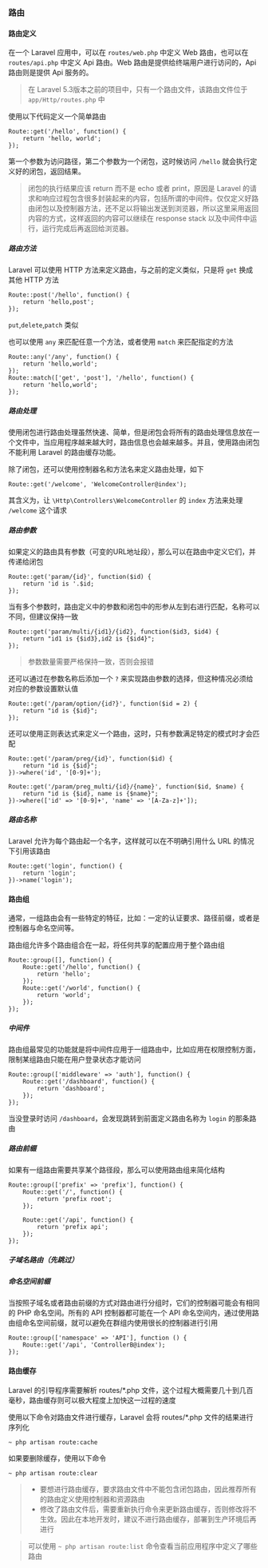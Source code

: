 ### 路由

#### 路由定义

在一个 Laravel 应用中，可以在 `routes/web.php` 中定义 Web 路由，也可以在 `routes/api.php` 中定义 Api 路由。Web 路由是提供给终端用户进行访问的，Api 路由则是提供 Api 服务的。

> 在 Laravel 5.3版本之前的项目中，只有一个路由文件，该路由文件位于 `app/Http/routes.php` 中

使用以下代码定义一个简单路由

````
Route::get('/hello', function() {
    return 'hello, world';
});
````

第一个参数为访问路径，第二个参数为一个闭包，这时候访问 `/hello` 就会执行定义好的闭包，返回结果。

> 闭包的执行结果应该 return 而不是 echo 或者 print，原因是 Laravel 的请求和响应过程包含很多封装起来的内容，包括所谓的中间件。仅仅定义好路由闭包以及控制器方法，还不足以将输出发送到浏览器，所以这里采用返回内容的方式，这样返回的内容可以继续在 response stack 以及中间件中运行，运行完成后再返回给浏览器。

##### 路由方法

Laravel 可以使用 HTTP 方法来定义路由，与之前的定义类似，只是将 `get` 换成其他 HTTP 方法

````
Route::post('/hello', function() {
    return 'hello,post';
});
````

`put`,`delete`,`patch` 类似

也可以使用 `any` 来匹配任意一个方法，或者使用 `match` 来匹配指定的方法

````
Route::any('/any', function() {
    return 'hello,world';
});
Route::match(['get', 'post'], '/hello', function() {
    return 'hello,world';
});
````

##### 路由处理

使用闭包进行路由处理虽然快速、简单，但是闭包会将所有的路由处理信息放在一个文件中，当应用程序越来越大时，路由信息也会越来越多。并且，使用路由闭包不能利用 Laravel 的路由缓存功能。

除了闭包，还可以使用控制器名和方法名来定义路由处理，如下

````
Route::get('/welcome', 'WelcomeController@index');
````

其含义为，让 `\Http\Controllers\WelcomeController` 的 `index` 方法来处理 `/welcome` 这个请求

##### 路由参数

如果定义的路由具有参数（可变的URL地址段），那么可以在路由中定义它们，并传递给闭包

````
Route::get('param/{id}', function($id) {
    return 'id is '.$id;
});
````

当有多个参数时，路由定义中的参数和闭包中的形参从左到右进行匹配，名称可以不同，但建议保持一致

````
Route::get('param/multi/{id1}/{id2}, function($id3, $id4) {
    return "id1 is {$id3},id2 is {$id4}";
});
````
> 参数数量需要严格保持一致，否则会报错

还可以通过在参数名称后添加一个 `?` 来实现路由参数的选择，但这种情况必须给对应的参数设置默认值

````
Route::get('/param/option/{id?}', function($id = 2) {
    return "id is {$id}";
});
````

还可以使用正则表达式来定义一个路由，这时，只有参数满足特定的模式时才会匹配

````
Route::get('/param/preg/{id}', function($id) {
    return "id is {$id}";
})->where('id', '[0-9]+');

Route::get('/param/preg_multi/{id}/{name}', function($id, $name) {
    return "id is {$id}, name is {$name}";
})->where(['id' => '[0-9]+', 'name' => '[A-Za-z]+']);
````

##### 路由名称

Laravel 允许为每个路由起一个名字，这样就可以在不明确引用什么 URL 的情况下引用该路由

````
Route::get('login', function() {
    return 'login';
})->name('login');
````

#### 路由组

通常，一组路由会有一些特定的特征，比如：一定的认证要求、路径前缀，或者是控制器与命名空间等。

路由组允许多个路由组合在一起，将任何共享的配置应用于整个路由组

````
Route::group([], function() {
    Route::get('/hello', function() {
        return 'hello';
    });
    Route::get('/world', function() {
        return 'world';
    });
});
````

##### 中间件

路由组最常见的功能就是将中间件应用于一组路由中，比如应用在权限控制方面，限制某组路由只能在用户登录状态才能访问

````
Route::group(['middleware' => 'auth'], function() {
    Route::get('/dashboard', function() {
        return 'dashboard';
    });
});
````

当没登录时访问 `/dashboard`，会发现跳转到前面定义路由名称为 `login` 的那条路由

##### 路由前缀

如果有一组路由需要共享某个路径段，那么可以使用路由组来简化结构

````
Route::group(['prefix' => 'prefix'], function() {
    Route::get('/', function() {
        return 'prefix root';
    });

    Route::get('/api', function() {
        return 'prefix api';
    });
});
````

##### 子域名路由（先跳过）

##### 命名空间前缀

当按照子域名或者路由前缀的方式对路由进行分组时，它们的控制器可能会有相同的 PHP 命名空间。所有的 API 控制器都可能在一个 API 命名空间内，通过使用路由组命名空间前缀，就可以避免在群组内使用很长的控制器进行引用

````
Route::group(['namespace' => 'API'], function () {
    Route::get('/api', 'ControllerB@index');
});
````

#### 路由缓存

Laravel 的引导程序需要解析 routes/*.php 文件，这个过程大概需要几十到几百毫秒，路由缓存则可以极大程度上加快这一过程的速度

使用以下命令对路由文件进行缓存，Laravel 会将 routes/*.php 文件的结果进行序列化

`~ php artisan route:cache`

如果要删除缓存，使用以下命令

`~ php artisan route:clear`

> * 要想进行路由缓存，要求路由文件中不能包含闭包路由，因此推荐所有的路由定义使用控制器和资源路由
> * 修改了路由文件后，需要重新执行命令来更新路由缓存，否则修改将不生效。因此在本地开发时，建议不进行路由缓存，部署到生产环境后再进行

> 可以使用 `~ php artisan route:list` 命令查看当前应用程序中定义了哪些路由